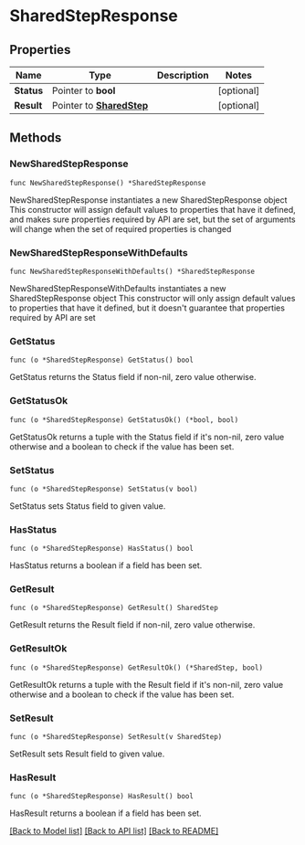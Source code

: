 # SharedStepResponse

## Properties

Name | Type | Description | Notes
------------ | ------------- | ------------- | -------------
**Status** | Pointer to **bool** |  | [optional] 
**Result** | Pointer to [**SharedStep**](SharedStep.md) |  | [optional] 

## Methods

### NewSharedStepResponse

`func NewSharedStepResponse() *SharedStepResponse`

NewSharedStepResponse instantiates a new SharedStepResponse object
This constructor will assign default values to properties that have it defined,
and makes sure properties required by API are set, but the set of arguments
will change when the set of required properties is changed

### NewSharedStepResponseWithDefaults

`func NewSharedStepResponseWithDefaults() *SharedStepResponse`

NewSharedStepResponseWithDefaults instantiates a new SharedStepResponse object
This constructor will only assign default values to properties that have it defined,
but it doesn't guarantee that properties required by API are set

### GetStatus

`func (o *SharedStepResponse) GetStatus() bool`

GetStatus returns the Status field if non-nil, zero value otherwise.

### GetStatusOk

`func (o *SharedStepResponse) GetStatusOk() (*bool, bool)`

GetStatusOk returns a tuple with the Status field if it's non-nil, zero value otherwise
and a boolean to check if the value has been set.

### SetStatus

`func (o *SharedStepResponse) SetStatus(v bool)`

SetStatus sets Status field to given value.

### HasStatus

`func (o *SharedStepResponse) HasStatus() bool`

HasStatus returns a boolean if a field has been set.

### GetResult

`func (o *SharedStepResponse) GetResult() SharedStep`

GetResult returns the Result field if non-nil, zero value otherwise.

### GetResultOk

`func (o *SharedStepResponse) GetResultOk() (*SharedStep, bool)`

GetResultOk returns a tuple with the Result field if it's non-nil, zero value otherwise
and a boolean to check if the value has been set.

### SetResult

`func (o *SharedStepResponse) SetResult(v SharedStep)`

SetResult sets Result field to given value.

### HasResult

`func (o *SharedStepResponse) HasResult() bool`

HasResult returns a boolean if a field has been set.


[[Back to Model list]](../README.md#documentation-for-models) [[Back to API list]](../README.md#documentation-for-api-endpoints) [[Back to README]](../README.md)


